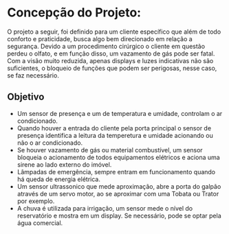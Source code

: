 # Concepção do Projeto:
  O projeto a seguir, foi definido para um cliente específico que além de todo conforto e praticidade, busca algo bem direcionado em relação a segurança.
Devido a um procedimento cirúrgico o cliente em questão perdeu o olfato, e em função disso, um vazamento de gás pode ser fatal. 
Com a visão muito reduzida, apenas displays e luzes indicativas não são suficientes, o bloqueio de funções que podem ser perigosas, nesse caso, se faz necessário.
## Objetivo
 - Um sensor de presença e um de temperatura e umidade, controlam o ar condicionado. 
 - Quando houver a entrada do cliente pela porta principal o sensor de presença identifica a leitura da temperetura e umidade acionando ou não o ar condicionado.
 - Se houver vazamento de gás ou material combustível, um sensor bloqueia o acionamento de todos equipamentos elétricos e aciona uma sirene ao lado externo do imóvel.
 - Lâmpadas de emergência, sempre entram em funcionamento quando há queda de energia elétrica.
 - Um sensor ultrassonico que mede aproximação, abre a porta do galpão através de um servo motor, ao se aproximar com uma Tobata ou Trator por exemplo.
 - A chuva é utilizada para irrigação, um sensor mede o nível do reservatório e mostra em um display. Se necessário, pode se optar pela água comercial.
